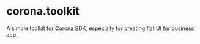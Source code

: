# corona.toolkit
A simple toolkit for Corona SDK, especially for creating flat UI for business app.
